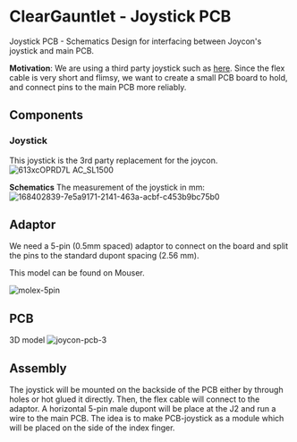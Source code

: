 # ClearGauntlet - Joystick PCB
Joystick PCB - Schematics Design for interfacing between Joycon's joystick and main PCB.

**Motivation**: We are using a third party joystick such as [here](https://www.amazon.com/BRHE-Switch-Joystick-Replacement-Controller/dp/B097QPKRR8/ref=sr_1_5?crid=2JRAXLZX0SBR4&keywords=joycon%2Bjoystick%2Breplacement&qid=1675712249&s=electronics&sprefix=Joycon%2Brep%2Celectronics%2C78&sr=1-5&th=1). Since the flex cable is very short and flimsy, we want to create a small PCB board to hold, and connect pins to the main PCB more reliably. 

## Components
### Joystick
This joystick is the 3rd party replacement for the joycon. 
![613xcOPRD7L _AC_SL1500_](https://user-images.githubusercontent.com/44926107/219124705-d384329b-2a31-4060-84aa-e52712121337.jpg)

**Schematics**
The measurement of the joystick in mm:
![168402839-7e5a9171-2141-463a-acbf-c453b9bc75b0](https://user-images.githubusercontent.com/44926107/218548176-4535d6ac-1be7-4794-b494-146a075ac5a7.png)


## Adaptor
We need a 5-pin (0.5mm spaced) adaptor to connect on the board and split the pins to the standard dupont spacing (2.56 mm).

This model can be found on Mouser.

![molex-5pin](https://user-images.githubusercontent.com/44926107/219127868-a6d7fc4d-767e-4130-a259-df0db0de7329.png)


## PCB

3D model
![joycon-pcb-3](https://user-images.githubusercontent.com/44926107/219124693-14d1507d-82b4-4552-9cc6-0f68ae957be0.png)


## Assembly
The joystick will be mounted on the backside of the PCB either by through holes or hot glued it directly. Then, the flex cable will connect to the adaptor. A horizontal 5-pin male dupont will be place at the J2 and run a wire to the main PCB.  The idea is to make PCB-joystick as a module which will be placed on the side of the index finger.